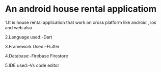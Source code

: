 # An android house rental applicatiom
1.It is house rental application that work on cross platform like android , ios and web also

2.Language used:-Dart

3.Framework Used:-Flutter

4.Database:-Firebase Firestore

5.IDE used:-Vs code editor

